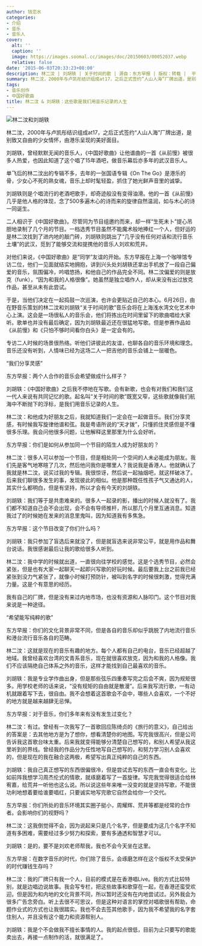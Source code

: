 ```yaml
---
author: 钱恋水
categories:
- 介绍
- 音乐
- 音乐人
cover:
  alt: ''
  caption: ''
  image: https://images.soomal.cc/images/doc/20150603/00052037.webp
  relative: false
date: '2015-06-03T20:33:23+08:00'
description: 林二汶 | 刘胡轶 | 关于时间的歌 | 源自：东方早报 | 版权：转载 |  平均/总评分：10.00/10
summary: 林二汶，2000年与卢凯彤结识组成at17，之后正式签约“人山人海”厂牌出道，是别致又自由的少女情怀，由港乐呈现的美好面目。刘胡轶，曾经默默无闻的音乐人，《中国好歌曲》让他谱曲的一首《从前慢》被很多人热爱，也因此知道了这个唱了15年酒吧，做音乐幕后亦多年的武汉音乐人……
tags:
- 音乐创作
- 中国好歌曲
title: 林二汶 & 刘胡轶：这些歌是我们用音乐记录的人生
---
```


![林二汶和刘胡轶](https://images.soomal.cc/images/doc/20150603/00052037_01.webp)





林二汶，2000年与卢凯彤结识组成at17，之后正式签约“人山人海”厂牌出道，是别致又自由的少女情怀，由港乐呈现的美好面目。

刘胡轶，曾经默默无闻的音乐人，《中国好歌曲》让他谱曲的一首《从前慢》被很多人热爱，也因此知道了这个唱了15年酒吧，做音乐幕后亦多年的武汉音乐人。

单飞后的林二汶出的专辑不多，去年的一张国语专辑《On The Go》是港乐的骨，少女心不死的熟女魂，音乐上却时髦轻盈，抓住了她光鲜声音里的诚挚。

刘胡轶则是个唱流行的老酒吧歌手，却奇迹般没有变得油滑。他的一首《从前慢》几乎是他人格的体现，念了500多遍木心的诗而来的旋律自然温润，如与木心的诗一同诞生。

二人相识于《中国好歌曲》。尽管同为节目组邀约而来，却一样“生死未卜”提心吊胆地录制了几个月的节目。一档选秀节目虽然不能魔术般地捧红一个人，但好运的是林二汶找到了进内地的敲门砖，刘胡轶则跳出了“几乎没有任何对话和流行音乐土壤”的武汉，觅到了能够交流和提携他的音乐人刘欢和荒井。

对他们来说，《中国好歌曲》是“同学”友谊的开始。东方早报在上海一个咖啡馆专访二位，他们一见面就结实地拥抱，讲到兴头处刘胡轶还拿出手机放了一段自己偏爱的音乐，氛围偏冷，吟唱悠扬，和他自己的作品完全不同。林二汶偏爱的则是放克（funk），“因为和我的人格很像”。她虽然是独立唱作人，却从来没有出过放克作品，甚至从未有此尝试。

于是，当他们决定在一起捣鼓一次巡演，也许会更贴近自己的本心。6月26日，由在野音乐策划的林二汶和刘胡轶“关于时间的歌”音乐会将在上海浅水湾文化艺术中心上演。这会是一场很私人的音乐会，他们将拣出在时间里留下的歌曲唱给大家听。歌单也并没有最后确定，因为刘胡轶最近还在很猛地写歌。但是参赛作品如《从前慢》和《只怕不够时间看你白头》是一定会有的。

专访二人时候的场景很热络。听他们讲彼此的友谊，也聊各自的音乐环境和理念。音乐还没有听到，人情味已经为这场二人一把吉他的音乐会铺上一层暖色。

“我们分享灵感”

东方早报：两个人合作的音乐会希望做成什么样子？

刘胡轶：《中国好歌曲》之后我不停地在写歌。会有新歌，也会有对我们和我们这一代人来说有共同记忆的歌。起名叫“关于时间的歌”既宽又窄，这些歌就像我们航海中不断抛下的浮标，是我们用音乐记录的人生。

林二汶：和他成为好朋友之后，我就知道我们一定会在一起做音乐。我们分享灵感，有时候我写旋律他谱和弦。我是粤语所说的“天才拨”，只懂抓住灵感但是不懂很多乐理。我会问他很多问题，让他解释这里那里为什么会好听。

东方早报：你们是如何从参加同一个节目的陌生人成为好朋友的？

林二汶：很多人可以参加一个节目，但是相处同一个空间的人未必能成为朋友。我们先是客气地寒暄了几次，然后他问我你是哪里人？我说我是香港人。他就确认了我就是林二汶，说买过我的专辑。我很惊讶，然后说一起抽烟吧，就这样破冰了。后来我们聊很多发生的事，发现彼此的相似。他是那种既任性孩子气又通达的人，其实什么都明白，但是有坚持，所以才会有今天的刘胡轶。

刘胡轶：我们等于是共患难来的。很多人一起录的影，播出的时候人就没有了。我们都不知道自己会不会出现，会不会有导师推杆，所以那几个月里互通消息。知道我过了的时候她在发来的消息里鬼叫，因为知道我有多焦急。

东方早报：这个节目改变了你们什么吗？

刘胡轶：我只参加了盲选后来就没了，但是就盲选来说非常公平，就是用作品和舞台说话。我很感谢最后让我的歌给很多人听到。

林二汶：我中学的时候就出道，一直很向往学校的感觉。这是个选秀节目，必然会紧张，但是也有大家一起聊天一起即兴写歌的好玩时候。最后要我上台之前我已经紧张到没力气紧张了，就像小时候打预防针，被叫到名字的时候很刺激，觉得充满力量。这是个有意思的经历。

我有自己的厂牌，但是没有来过内地市场，也没有资源和人脉叩门。这个节目对我来说是一种途径。

“希望能写纯粹的歌”

东方早报：你们的文化背景非常不同，但是各自的音乐却似乎跳脱了内地流行音乐和港台流行音乐各自的范畴。

林二汶：这就是现在的音乐有趣的地方。每个人都有自己的电台，音乐已经超越了地域。我曾经喜欢台湾的文青系音乐，现在就很喜欢放克，因为和我的人格像。我们不应该隔绝自己体系之外的音乐，这样才能找到自己最喜欢的音乐。

刘胡轶：我是专业学作曲出身，但是那些弦乐四重奏写完之后会不爽，因为规矩很多。用学校老师的话来说，“没有规矩的自由就是散漫”。后来我写流行歌，一有动机就跟着写下去，很自由。我不会想着这首歌会不会中，哪些人会喜欢，一个不好的地方就是越来越肆无忌惮。

东方早报：对于音乐，你们多年来有没有发生过变化？

林二汶：有过。曾经有一次我写了一首歌回应陈绮贞的《旅行的意义》，自己给出的答案是：去其他地方是为了想你，想看清楚你的地图。写完我很高兴，但是公司告诉我这首歌台味太重。后来我就变得能够分清楚自己想写的，和别人希望从我这里听到的界线。曾经我的作品分为任性地写自己想写的，和努力学习别人会喜欢的，但是现在的我在融合这两极，希望写出真正纯粹的自己的东西。

刘胡轶：我自己真正想写的东西很偏很冷，但是尝试去写的东西一直会有变化。比如前阵我想学习周杰伦式的情歌，就琢磨着写了一首旋律。写完我觉得很适合给林宥嘉，给荒井一听他也这么说。所以说这些年来唯一没变的就是坚持写歌，不能很功利地想着要给谁要唱红，只要诚实地写完歌它自然会给你一个交代。

东方早报：你们所处的音乐环境其实圈子挺小，周耀辉、荒井等都是经常的合作者。会影响你们的视野吗？

林二汶：这我倒觉得不会，因为说起来只是几个名字，但是要成为这几个名字不知道有多困难，需要经过多少努力和探索，要有多通透和智慧才可以。

刘胡轶：是的，要不是刘欢老师帮我，我也不会今天坐在这里。

东方早报：在数字音乐的时代，你们除了音乐，会琢磨怎样在这个版权不太受保护的时代赚钱生存吗？

林二汶：我的厂牌只有我一个人，目前的模式是在香港唱Live。我的方式比较特别，就是边唱边说故事。我会写专栏，把这些故事和歌穿在一起，在香港还蛮受欢迎。但是因为和内地的文化背景不同，所以暂时还没有在内地尝试过。另外我会为很多广告念旁白。听上去很不可思议，但是这种对语言的掌控对唱歌很有帮助，命题作业式的方式也让我很踏实。我也不会去签其他歌手，因为我不希望我的名字套住别人，并且没有这个能力和资源帮别人。

刘胡轶：我是个不会做我不擅长事情的人。我的起点很低，目前为止只要写的歌能卖出去，再接一点制作的活，就很满足了。